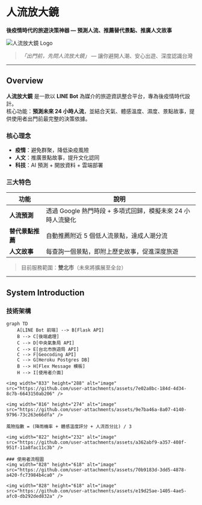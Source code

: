 # 人流放大鏡  
**後疫情時代的旅遊決策神器 — 預測人流、推薦替代景點、推廣人文故事**

![人流放大鏡 Logo](https://via.placeholder.com/800x400?text=人流放大鏡+踏實組)  
> *「出門前，先問人流放大鏡」* — 讓你避開人潮、安心出遊、深度認識台灣

---

## Overview

**人流放大鏡** 是一款以 **LINE Bot** 為媒介的旅遊資訊整合平台，專為後疫情時代設計。  
核心功能：**預測未來 24 小時人流**，並結合天氣、體感溫度、濕度、景點故事，提供使用者出門前最完整的決策依據。

### 核心理念
- **疫情**：避免群聚，降低染疫風險  
- **人文**：推廣景點故事，提升文化認同  
- **科技**：AI 預測 + 開放資料 + 雲端部署

### 三大特色
| 功能 | 說明 |
|------|------|
| **人流預測** | 透過 Google 熱門時段 + 多項式回歸，模擬未來 24 小時人流變化 |
| **替代景點推薦** | 自動推薦附近 5 個低人流景點，達成人潮分流 |
| **人文故事** | 每查詢一個景點，即附上歷史故事，促進深度旅遊 |

> 目前服務範圍：**雙北市**（未來將擴展至全台）

---

## System Introduction

### 技術架構
```mermaid
graph TD
    A[LINE Bot 前端] --> B[Flask API]
    B --> C[後端處理]
    C --> D[中央氣象局 API]
    C --> E[台北市旅遊局 API]
    C --> F[Geocoding API]
    C --> G[Heroku Postgres DB]
    B --> H[Flex Message 模板]
    H --> I[使用者介面]

<img width="833" height="288" alt="image" src="https://github.com/user-attachments/assets/7e02a8bc-184d-4d34-8c7b-6643150ab206" />

<img width="816" height="274" alt="image" src="https://github.com/user-attachments/assets/9e7ba46a-8a07-4140-9796-73c263e66dfa" />

風險指數 = (降雨機率 + 體感溫度評分 + 人流百分比) / 3

<img width="822" height="232" alt="image" src="https://github.com/user-attachments/assets/a362abf9-a357-408f-951f-11a8fac11c3b" />

### 使用者流程圖
<img width="828" height="618" alt="image" src="https://github.com/user-attachments/assets/70b9183d-3dd5-4878-a420-fc73984b4ca0" />

<img width="828" height="618" alt="image" src="https://github.com/user-attachments/assets/e19d25ae-1405-4ae5-afc0-db292ded832a" />




